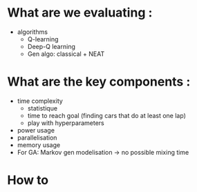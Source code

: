 # What are we evaluating : 
- algorithms 
    - Q-learning
    - Deep-Q learning
    - Gen algo: classical + NEAT

# What are the key components :
- time complexity
    - statistique
    - time to reach goal (finding cars that do at least one lap)
    - play with hyperparameters
- power usage 
- parallelisation 
- memory usage
- For GA: Markov gen modelisation -> no possible mixing time

# How to 